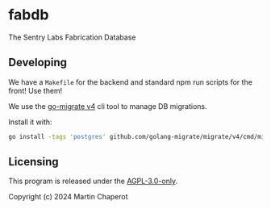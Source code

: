 # fabdb

The Sentry Labs Fabrication Database

## Developing

We have a `Makefile` for the backend and standard npm run scripts for the front! Use them!

We use the [go-migrate v4](https://github.com/golang-migrate/migrate/tree/master/cmd/migrate) cli tool to manage DB migrations.

Install it with:
```sh
go install -tags 'postgres' github.com/golang-migrate/migrate/v4/cmd/migrate@latest
```

## Licensing

This program is released under the [AGPL-3.0-only](https://www.gnu.org/licenses/agpl-3.0.html).

Copyright (c) 2024 Martin Chaperot
